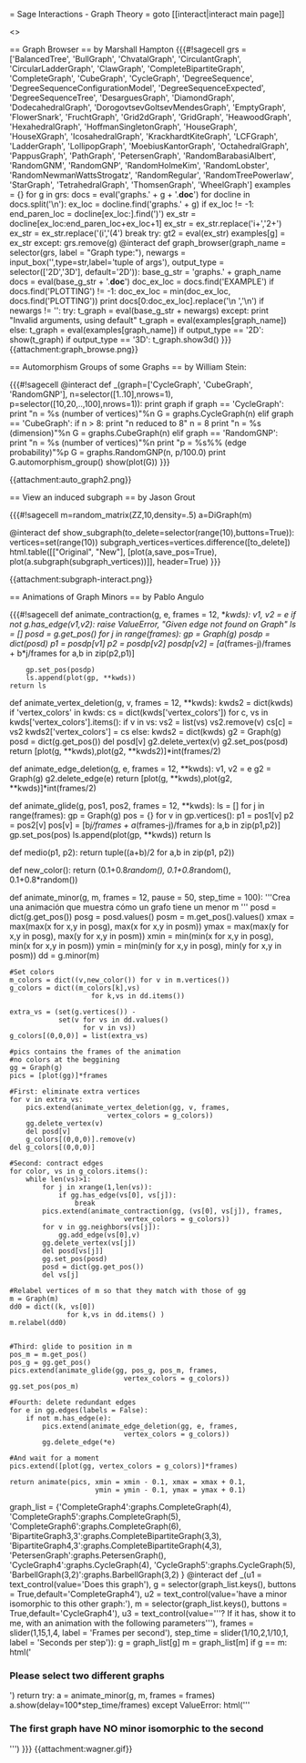 = Sage Interactions - Graph Theory =
goto [[interact|interact main page]]

<<TableOfContents>>

== Graph Browser ==
by Marshall Hampton 
{{{#!sagecell
grs = ['BalancedTree', 'BullGraph', 'ChvatalGraph', 'CirculantGraph', 'CircularLadderGraph', 'ClawGraph', 'CompleteBipartiteGraph', 'CompleteGraph', 'CubeGraph', 'CycleGraph', 'DegreeSequence', 'DegreeSequenceConfigurationModel', 'DegreeSequenceExpected', 'DegreeSequenceTree', 'DesarguesGraph', 'DiamondGraph', 'DodecahedralGraph', 'DorogovtsevGoltsevMendesGraph', 'EmptyGraph', 'FlowerSnark', 'FruchtGraph', 'Grid2dGraph', 'GridGraph', 'HeawoodGraph', 'HexahedralGraph', 'HoffmanSingletonGraph', 'HouseGraph', 'HouseXGraph', 'IcosahedralGraph', 'KrackhardtKiteGraph', 'LCFGraph', 'LadderGraph', 'LollipopGraph', 'MoebiusKantorGraph', 'OctahedralGraph', 'PappusGraph', 'PathGraph', 'PetersenGraph', 'RandomBarabasiAlbert', 'RandomGNM', 'RandomGNP', 'RandomHolmeKim', 'RandomLobster', 'RandomNewmanWattsStrogatz', 'RandomRegular', 'RandomTreePowerlaw', 'StarGraph', 'TetrahedralGraph', 'ThomsenGraph', 'WheelGraph']
examples = {}
for g in grs:
    docs = eval('graphs.' + g + '.__doc__')
    for docline in docs.split('\n'):
        ex_loc = docline.find('graphs.' + g)
        if ex_loc != -1:
            end_paren_loc = docline[ex_loc:].find(')')
            ex_str = docline[ex_loc:end_paren_loc+ex_loc+1]
            ex_str = ex_str.replace('i+','2+')
            ex_str = ex_str.replace('(i','(4')
            break
    try:
        gt2 = eval(ex_str)
        examples[g] = ex_str
    except:
        grs.remove(g)
@interact
def graph_browser(graph_name = selector(grs, label = "Graph type:"), newargs = input_box('',type=str,label='tuple of args'), output_type = selector(['2D','3D'], default='2D')):
    base_g_str = 'graphs.' + graph_name
    docs = eval(base_g_str + '.__doc__')
    doc_ex_loc = docs.find('EXAMPLE')
    if docs.find('PLOTTING') != -1:
        doc_ex_loc = min(doc_ex_loc, docs.find('PLOTTING'))
    print docs[0:doc_ex_loc].replace('\n        ','\n')
    if newargs != '':
        try:
            t_graph = eval(base_g_str + newargs)
        except:
            print "Invalid arguments, using default"
            t_graph = eval(examples[graph_name])
    else: 
        t_graph = eval(examples[graph_name])
    if output_type == '2D': show(t_graph)
    if output_type == '3D': t_graph.show3d()
}}}
{{attachment:graph_browse.png}}


== Automorphism Groups of some Graphs ==
by William Stein:

{{{#!sagecell
@interact
def _(graph=['CycleGraph', 'CubeGraph', 'RandomGNP'],
      n=selector([1..10],nrows=1), p=selector([10,20,..,100],nrows=1)):
    print graph
    if graph == 'CycleGraph':
       print "n = %s (number of vertices)"%n
       G = graphs.CycleGraph(n)
    elif graph == 'CubeGraph':
       if n > 8:
           print "n reduced to 8"
           n = 8
       print "n = %s (dimension)"%n
       G = graphs.CubeGraph(n)
    elif graph == 'RandomGNP':
       print "n = %s (number of vertices)"%n
       print "p = %s%% (edge probability)"%p
       G = graphs.RandomGNP(n, p/100.0)
    print G.automorphism_group()
    show(plot(G))
}}}

{{attachment:auto_graph2.png}}

== View an induced subgraph ==
by Jason Grout

{{{#!sagecell
m=random_matrix(ZZ,10,density=.5)
a=DiGraph(m) 

@interact
def show_subgraph(to_delete=selector(range(10),buttons=True)):
    vertices=set(range(10))
    subgraph_vertices=vertices.difference([to_delete])
    html.table([["Original", "New"],
               [plot(a,save_pos=True), plot(a.subgraph(subgraph_vertices))]],
               header=True)
}}}

{{attachment:subgraph-interact.png}}


== Animations of Graph Minors ==
by Pablo Angulo

{{{#!sagecell
def animate_contraction(g, e, frames = 12, **kwds):
    v1, v2 = e
    if not g.has_edge(v1,v2):
        raise ValueError, "Given edge not found on Graph"
    ls = []
    posd = g.get_pos()
    for j in range(frames):
        gp = Graph(g)
        posdp = dict(posd)
        p1 = posdp[v1]
        p2 = posdp[v2]
        posdp[v2] = [a*(frames-j)/frames + b*j/frames
                    for a,b in zip(p2,p1)]

        gp.set_pos(posdp)
        ls.append(plot(gp, **kwds))
    return ls

def animate_vertex_deletion(g, v, frames = 12, **kwds):
    kwds2 = dict(kwds)
    if 'vertex_colors' in kwds:
        cs = dict(kwds['vertex_colors'])
        for c, vs in kwds['vertex_colors'].items():
            if v in vs:
                vs2 = list(vs)
                vs2.remove(v)
                cs[c] = vs2
        kwds2['vertex_colors'] = cs
    else:
        kwds2 = dict(kwds)
    g2 = Graph(g)
    posd = dict(g.get_pos())
    del posd[v]
    g2.delete_vertex(v)
    g2.set_pos(posd)
    return [plot(g, **kwds),plot(g2, **kwds2)]*int(frames/2)
    
def animate_edge_deletion(g, e, frames = 12, **kwds):
    v1, v2 = e
    g2 = Graph(g)
    g2.delete_edge(e)
    return [plot(g, **kwds),plot(g2, **kwds)]*int(frames/2)
    
def animate_glide(g, pos1, pos2, frames = 12, **kwds):
    ls = []
    for j in range(frames):
        gp = Graph(g)
        pos = {}
        for v in gp.vertices():
            p1 = pos1[v]
            p2 = pos2[v]
            pos[v] = [b*j/frames + a*(frames-j)/frames
                        for a,b in zip(p1,p2)]    
        gp.set_pos(pos)
        ls.append(plot(gp, **kwds))
    return ls
    
def medio(p1, p2):
    return tuple((a+b)/2 for a,b in zip(p1, p2))

def new_color():
    return (0.1+0.8*random(), 0.1+0.8*random(), 0.1+0.8*random())
    
def animate_minor(g, m, frames = 12, pause = 50, step_time = 100):
    '''Crea una animación que muestra cómo un grafo tiene un menor m
    '''
    posd = dict(g.get_pos())
    posg = posd.values()
    posm = m.get_pos().values()
    xmax = max(max(x for x,y in posg), max(x for x,y in posm))
    ymax = max(max(y for x,y in posg), max(y for x,y in posm))
    xmin = min(min(x for x,y in posg), min(x for x,y in posm))
    ymin = min(min(y for x,y in posg), min(y for x,y in posm))
    dd = g.minor(m)
    
    #Set colors
    m_colors = dict((v,new_color()) for v in m.vertices())
    g_colors = dict((m_colors[k],vs) 
                        for k,vs in dd.items())

    extra_vs = (set(g.vertices()) - 
                set(v for vs in dd.values() 
                      for v in vs))
    g_colors[(0,0,0)] = list(extra_vs)

    #pics contains the frames of the animation 
    #no colors at the beggining   
    gg = Graph(g)
    pics = [plot(gg)]*frames

    #First: eliminate extra vertices
    for v in extra_vs:
        pics.extend(animate_vertex_deletion(gg, v, frames,
                            vertex_colors = g_colors))
        gg.delete_vertex(v)
        del posd[v]
        g_colors[(0,0,0)].remove(v)
    del g_colors[(0,0,0)]
    
    #Second: contract edges
    for color, vs in g_colors.items():
        while len(vs)>1:
            for j in xrange(1,len(vs)):
                if gg.has_edge(vs[0], vs[j]):
                    break
            pics.extend(animate_contraction(gg, (vs[0], vs[j]), frames,
                                vertex_colors = g_colors))
            for v in gg.neighbors(vs[j]):
                gg.add_edge(vs[0],v)
            gg.delete_vertex(vs[j])
            del posd[vs[j]]
            gg.set_pos(posd)
            posd = dict(gg.get_pos())
            del vs[j]

    #Relabel vertices of m so that they match with those of gg
    m = Graph(m)
    dd0 = dict((k, vs[0])  
                  for k,vs in dd.items() )
    m.relabel(dd0)
    

    #Third: glide to position in m
    pos_m = m.get_pos()
    pos_g = gg.get_pos()
    pics.extend(animate_glide(gg, pos_g, pos_m, frames,
                                vertex_colors = g_colors))
    gg.set_pos(pos_m)
            
    #Fourth: delete redundant edges
    for e in gg.edges(labels = False):
        if not m.has_edge(e):
            pics.extend(animate_edge_deletion(gg, e, frames,
                                vertex_colors = g_colors))
            gg.delete_edge(*e)

    #And wait for a moment
    pics.extend([plot(gg, vertex_colors = g_colors)]*frames)
    
    return animate(pics, xmin = xmin - 0.1, xmax = xmax + 0.1, 
                         ymin = ymin - 0.1, ymax = ymax + 0.1)

graph_list = {'CompleteGraph4':graphs.CompleteGraph(4),
              'CompleteGraph5':graphs.CompleteGraph(5),
              'CompleteGraph6':graphs.CompleteGraph(6),
              'BipartiteGraph3,3':graphs.CompleteBipartiteGraph(3,3),
              'BipartiteGraph4,3':graphs.CompleteBipartiteGraph(4,3),
              'PetersenGraph':graphs.PetersenGraph(),
              'CycleGraph4':graphs.CycleGraph(4),
              'CycleGraph5':graphs.CycleGraph(5),
              'BarbellGraph(3,2)':graphs.BarbellGraph(3,2)
              }
@interact
def _(u1 = text_control(value='Does this graph'),
      g  = selector(graph_list.keys(), buttons = True,default='CompleteGraph4'),
      u2 = text_control(value='have a minor isomorphic to this other graph:'),
      m  = selector(graph_list.keys(), buttons = True,default='CycleGraph4'),
      u3 = text_control(value='''? If it has, show it to me, 
      with an animation with the following parameters'''),
      frames = slider(1,15,1,4, label = 'Frames per second'),
      step_time = slider(1/10,2,1/10,1, label = 'Seconds per step')):
    g = graph_list[g]
    m = graph_list[m]
    if g == m:
        html('<h3>Please select two different graphs</h3>')
        return
    try:
        a = animate_minor(g, m, frames = frames)
        a.show(delay=100*step_time/frames)
    except ValueError:
        html('''<h3>The first graph have <strong>NO</strong> minor isomorphic to the second</h3>''')
}}}
{{attachment:wagner.gif}}
